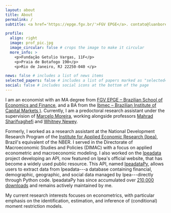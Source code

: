 ```yaml
---
layout: about
title: About
permalink: /
subtitle: <a href='https://epge.fgv.br/'>FGV EPGE</a>. contato@luanborelli.net.

profile:
  align: right
  image: prof_pic.jpg
  image_circular: false # crops the image to make it circular
  more_info: >
    <p>Fundação Getulio Vargas, 11F</p>
    <p>Praia de Botafogo 190</p>
    <p>Rio de Janeiro, RJ 22250-040 </p>

news: false # includes a list of news items
selected_papers: false # includes a list of papers marked as "selected={true}"
social: false # includes social icons at the bottom of the page
---
```


I am an economist with an MA degree from [FGV EPGE – Brazilian School of Economics and Finance](https://epge.fgv.br/), and a BA from the [Ibmec – Brazilian Institute of Capital Markets )](https://en.wikipedia.org/wiki/Ibmec). Currently, I am a 
predoctoral research assistant under the supervision of [Marcelo Moreira](https://sites.google.com/site/moreiramarceloj/), working alongside professors [Mahrad Sharifvaghefi](https://sites.google.com/site/moreiramarceloj/) and [Whitney Newey](https://economics.mit.edu/people/faculty/whitney-newey). 

Formerly, I worked as a research assistant at the National Development Research Program of the [Institute for Applied Economic Research (Ipea)](http://www.ipeadata.gov.br/Default.aspx), Brazil's equivalent of the NBER. I served in the Directorate of Macroeconomic Studies and Policies (DIMAC) with a focus on applied econometric and macroeconomic modeling. I also worked on the [Ipeadata](http://www.ipeadata.gov.br/Default.aspx) project developing an API, now featured on Ipea's official website, that has become a widely used public resource. This API, named [IpeadataPy](https://github.com/luanborelli/ipeadatapy), allows users to extract data from Ipeadata---a database containing financial, demographic, geographic, and social data managed by Ipea---directly through Python code. IpeadataPy has since accumulated over [210,000 downloads](https://www.pepy.tech/projects/ipeadatapy) and remains actively maintained by me.

My current research interests focuses on econometrics, with particular emphasis on the identification, estimation, and inference of (conditional) moment restriction models.
